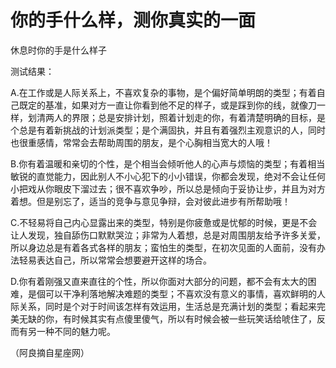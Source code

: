 # 你的手什么样，测你真实的一面

休息时你的手是什么样子 

测试结果： 

A.在工作或是人际关系上，不喜欢复杂的事物，是个偏好简单明朗的类型；有着自己既定的基准，如果对方一直让你看到他不足的样子，或是踩到你的线，就像刀一样，划清两人的界限；总是安排计划，照着计划走的你，有着清楚明确的目标，是个总是有着新挑战的计划派类型；是个满固执，并且有着强烈主观意识的人，同时也很重感情，常常会去帮助周围的朋友，是个心胸相当宽大的人哦！ 

B.你有着温暖和亲切的个性，是个相当会倾听他人的心声与烦恼的类型；有着相当敏锐的直觉能力，因此别人不小心犯下的小小错误，你都会发现，绝对不会让任何小把戏从你眼皮下溜过去；很不喜欢争吵，所以总是倾向于妥协让步，并且为对方着想。但是别忘了，适当的竞争与意见争辩，会对彼此进步有所帮助哦！ 

C.不轻易将自己内心显露出来的类型，特别是你疲惫或是忧郁的时候，更是不会让人发现，独自舔伤口默默哭泣；非常为人着想，总是对周围朋友给予许多关爱，所以身边总是有着各式各样的朋友；蛮怕生的类型，在初次见面的人面前，没有办法轻易表达自己，所以常常会想要避开这样的场合。 

D.你有着刚强又直来直往的个性，所以你面对大部分的问题，都不会有太大的困难，是個可以干净利落地解决难题的类型；不喜欢没有意义的事情，喜欢鲜明的人际关系，同时是个对于时间该怎样有效运用，生活总是充满计划的类型；看起来完美无缺的你，有时候其实有点傻里傻气，所以有时候会被一些玩笑话给唬住了，反而有另一种不同的魅力呢。 

（阿良摘自星座网）